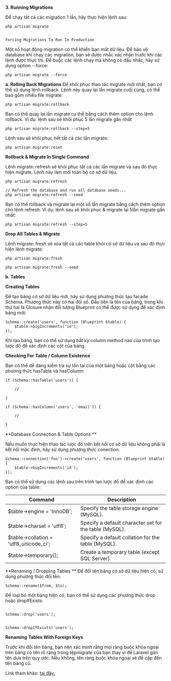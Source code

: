 **3. Running Migrations**

Để chạy tất cả các migration 1 lần, hãy thực hiện lệnh sau:
```
php artisan migrate


Forcing Migrations To Run In Production
```
Một số hoạt động migration có thể khiến bạn mất dữ liệu. Để bảo vệ database khi chạy các migration,  bạn sẽ được nhắc xác nhận trước khi các lệnh được thực thi.
Để buộc các lệnh chạy mà không có dấu nhắc, hãy sử dụng option --force:

`php artisan migrate --force`

**a.  Rolling Back Migrations**
Để khôi phục thao tác migrate mới nhất, bạn có thể sử dụng lệnh rollback. Lệnh này quay lại lần migrate cuối cùng, có thể bao gồm nhiều file migrate:

```
php artisan migrate:rollback
```
Bạn có thể quay lại lần migrate cụ thể bằng cách thêm option cho lệnh rollback. Ví dụ: lệnh sau sẽ khôi phục 5 lần migrate gần nhất

`php artisan migrate:rollback --step=5`

Lệnh sau sẽ khôi phục hết tất cả các lần migrate:

`php artisan migrate:reset`

**Rollback & Migrate In Single Command**

Lệnh migrate: refresh sẽ khôi phục tất cả các lần migrate và sau đó thực hiện migrate. Lệnh này làm mới toàn bộ cơ sở dữ liệu.

```
php artisan migrate:refresh

// Refresh the database and run all database seeds...
php artisan migrate:refresh --seed
```

Bạn có thể rollback và migrate lại một số lần migrate bằng cách thêm option cho lệnh refresh. Ví dụ: lệnh sau sẽ khôi phục & migrate lại 5lần migrate gần nhất:

`php artisan migrate:refresh --step=5`

**Drop All Tables & Migrate**

Lệnh migrate: fresh sẽ xóa tất cả các table khỏi cơ sở dữ liệu và sau đó thực hiện lệnh migrate:

```
php artisan migrate:fresh

php artisan migrate:fresh --seed
```

**b. Tables**

**Creating Tables**

Để tạo bảng cơ sở dữ liệu mới, hãy sử dụng phương thức tạo facade Schema. Phương thức này có hai đối số. Đầu tiên là tên của bảng, trong khi thứ hai là Closure nhận đối tượng Blueprint có thể được sử dụng để xác định bảng mới:

```
Schema::create('users', function (Blueprint $table) {
    $table->bigIncrements('id');
});
```

Khi tạo bảng, bạn có thể sử dụng bất kỳ column method nào của trình tạo lược đồ để xác định các cột của bảng.

**Checking For Table / Column Existence**

Bạn có thể dễ dàng kiểm tra sự tồn tại của một bảng hoặc cột bằng các phương thức hasTable và hasColumn:

```
if (Schema::hasTable('users')) {

    //

}

if (Schema::hasColumn('users', 'email')) {

    //

}
```

**Database Connection & Table Options
**

Nếu muốn thực hiện thao tác lược đồ trên kết nối cơ sở dữ liệu không phải là kết nối mặc định, hãy sử dụng phương thức conection:

```
Schema::connection('foo')->create('users', function (Blueprint $table) {
    $table->bigIncrements('id');
});
```

Bạn có thể sử dụng các lệnh sau trên trình tạo lược đồ để xác định các option của table:


| Command | Description |
| -------- | -------- |
| $table->engine = 'InnoDB';     | Specify the table storage engine (MySQL).    |
| $table->charset = 'utf8';     | Specify a default character set for the table (MySQL).   |
| $table->collation = 'utf8_unicode_ci';     | Specify a default collation for the table (MySQL).    |
| $table->temporary();     | Create a temporary table (except SQL Server).   |

**Renaming / Dropping Tables
**
Để đổi tên bảng cơ sở dữ liệu hiện có, sử dụng phương thức đổi tên:

`Schema::rename($from, $to);`

Để loại bỏ một bảng hiện có, bạn có thể sử dụng các phương thức drop hoặc dropIfExists:

```

Schema::drop('users');


Schema::dropIfExists('users');
```


**Renaming Tables With Foreign Keys**

Trước khi đổi tên bảng, bạn nên xác minh rằng mọi ràng buộc khóa ngoại trên bảng có tên rõ ràng trong tệpmigrate của bạn thay vì để Laravel gán tên dựa trên quy ước. Nếu không, tên ràng buộc khóa ngoại sẽ đề cập đến tên bảng cũ.

Link tham khảo: [tại đây.](https://laravel.com/docs/5.8/migrations#running-migrations)